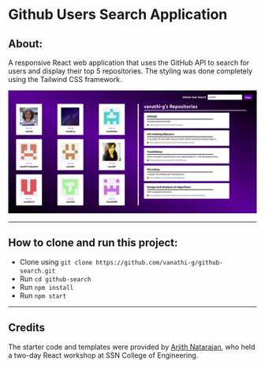 Github Users Search Application
===============================

## About: 
A responsive React web application that uses the GitHub API to search for users and display their top 5 repositories. The styling was done completely using the Tailwind CSS framework. 



![Search UI](/images/Screenshot%20from%202021-03-08%2021-17-20.png)
***

## How to clone and run this project:
- Clone using `git clone https://github.com/vanathi-g/github-search.git`
- Run `cd github-search`
- Run `npm install`
- Run `npm start`
***

## Credits
The starter code and templates were provided by [Arjith Natarajan](https://github.com/arjithn), who held a two-day React workshop at SSN College of Engineering. 
